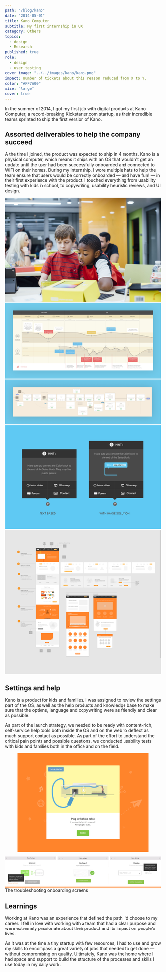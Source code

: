 ```yaml
---
path: "/blog/kano"
date: "2014-05-04"
title: Kano Computer
subtitle: My first internship in UX
category: Others
topics:
  - design
  - Research
published: true
role:
  - design
  - user testing
cover_image: "../../images/kano/kano.png"
impact: number of tickets about this reason reduced from X to Y.
color: "#FF7A00"
size: "large"
cover: true
---
```


In the summer of 2014, I got my first job with digital products at Kano Computer, a record-breaking Kickstarter.com startup, as their incredible teams sprinted to ship the first version of Kano.

## Assorted deliverables to help the company succeed

A the time I joined, the product was expected to ship in 4 months. Kano is a physical computer, which means it ships with an OS that wouldn't get an update until the user had been successfully onboarded and connected to WiFi on their homes. During my internship, I wore multiple hats to help the team ensure that users would be correctly onboarded — and have fun! — in their first experience with the product. I touched everything from usability testing with kids in school, to copywriting, usability heuristic reviews, and UI design.

![Working with the ingenuity of kids has been the best introduction to UX I could have asked for](../../images/kano/kano-011.jpg)
![Mapping the user experience from shopping in Kickstarter to Onboarding and using the product](../../images/kano/kano-004.png)
![Wireframes for the user onboarding](../../images/kano/kano-005.png)
![Help bubble implemented to help people learn the product](../../images/kano/kano-006.png)
![Wireframe I did for revamping the marketing website](../../images/kano/kano-018.png)

## Settings and help

Kano is a product for kids and families. I was assigned to review the settings part of the OS, as well as the help products and knowledge base to make sure that the options, language and copywriting were as friendly and clear as possible.

As part of the launch strategy, we needed to be ready with content-rich, self-service help tools both inside the OS and on the web to deflect as much support contact as possible. As part of the effort to understand the critical pain points and possible questions, we conducted usability tests with kids and families both in the office and on the field.

<figure>
  <div style="background-color: #FF842B"class="w-100 bg-washed-red pa4 tc mt5">
    <img src="../../images/kano/kano-017.gif">
  </div>
</figure>
<div style="background-color: #FF842B"class="w-100 bg-washed-red ph4 pv5 tc">
  <img src="../../images/kano/kano-group-2.png">
</div>
<figcaption>The troubleshooting onboarding screens</figcaption>

## Learnings

Working at Kano was an experience that defined the path I'd choose to my career. I fell in love with working with a team that had a clear purpose and were extremely passionate about their product and its impact on people's lives.

As it was at the time a tiny startup with few resources, I had to use and grow my skills to encompass a great variety of jobs that needed to get done — without compromising on quality. Ultimately, Kano was the home where I had space and support to build the structure of the processes and skills I use today in my daily work.
